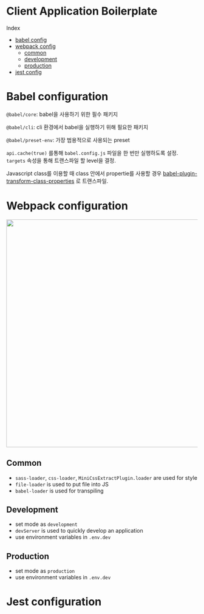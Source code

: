 # Client Application Boilerplate

Index

- <a href="#babel-config">babel config</a>
- <a href="#webpack-config">webpack config</a>
  - <a href="#common">common</a>
  - <a href="#deve">development</a>
  - <a href="#prod">production</a>
- <a href="#jest-config">jest config</a>

# <h1 id='babel-config'> Babel configuration </h1>

`@babel/core`: babel을 사용하기 위한 필수 패키지

`@babel/cli`: cli 환경에서 babel을 실행하기 위해 필요한 패키지

`@babel/preset-env`: 가장 범용적으로 사용되는 preset

`api.cache(true)` 를통해 `babel.config.js` 파일을 한 번만 실행하도록 설정.
`targets` 속성을 통해 트랜스파일 할 level을 결정.

Javascript class를 이용할 때 class 안에서 propertie를 사용할 경우 [babel-plugin-transform-class-properties](https://babeljs.io/docs/en/babel-plugin-transform-class-properties/) 로 트랜스파일.

# <h1 id='webpack-config'> Webpack configuration </h1>

<img src="https://miro.medium.com/max/3268/1*Qo4yWofQHQKSOtLtTD54Wg.png" width='600'>

## <h2 id="common"> Common </h2>

- `sass-loader`, `css-loader`, `MiniCssExtractPlugin.loader` are used for style
- `file-loader` is used to put file into JS
- `babel-loader` is used for transpiling

## <h2 id="dev"> Development </h2>

- set mode as `development`
- `devServer` is used to quickly develop an application
- use environment variables in `.env.dev`

## <h2 id="prod"> Production </h2>

- set mode as `production`
- use environment variables in `.env.dev`

# <h1 id='jest-config'> Jest configuration </h1>
